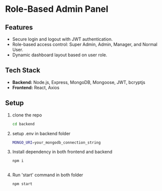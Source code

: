 # Role-Based Admin Panel

## Features

- Secure login and logout with JWT authentication.
- Role-based access control: Super Admin, Admin, Manager, and Normal User.
- Dynamic dashboard layout based on user role.

## Tech Stack

- **Backend:** Node.js, Express, MongoDB, Mongoose, JWT, bcryptjs
- **Frontend:** React, Axios

## Setup 

1. clone the repo
   ```bash
   cd backend

2. setup .env in backend folder
   ```bash
   MONGO_URI=your_mongodb_connection_string

3. Install dependency in both frontend and backend
   ```bash
   npm i
  
4. Run 'start' command in both folder
   ```bash
   npm start

